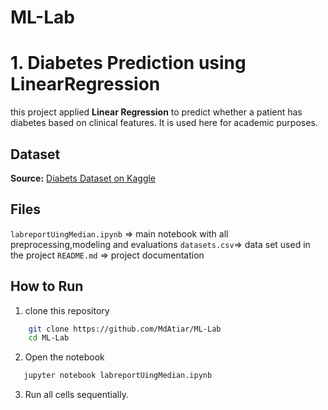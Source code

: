 # ML-Lab
# 1. Diabetes Prediction using LinearRegression

this project applied **Linear Regression** to predict whether a patient has diabetes based on clinical features. It is used here for academic purposes.


## Dataset
**Source:** [Diabets Dataset on Kaggle](https://www.kaggle.com/datasets/saurabh00007/diabetescsv)

## Files
`labreportUingMedian.ipynb` => main notebook with all preprocessing,modeling and evaluations
`datasets.csv`=> data set used in the project
`README.md` => project documentation

## How to Run
1. clone this repository
```bash
    git clone https://github.com/MdAtiar/ML-Lab
    cd ML-Lab
 ```
2. Open the notebook
```bash
   jupyter notebook labreportUingMedian.ipynb
```
3. Run all cells sequentially.
